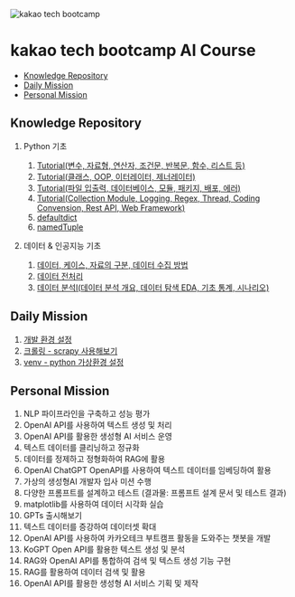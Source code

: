 
![kakao tech bootcamp](https://grm-project-template-bucket.s3.ap-northeast-2.amazonaws.com/lecture/lec_ZbRBV_1719502180330/coverImage.png "kakao tech bootcamp")


# kakao tech bootcamp AI Course

  - [Knowledge Repository](#knowledge-repository)
  - [Daily Mission](#daily-mission)
  - [Personal Mission](#personal-mission)


## Knowledge Repository

1. Python 기초
    1. [Tutorial(변수, 자료형, 연산자, 조건문, 반복문, 함수, 리스트 등)](knowledgeRepository/tutorial_part_one.md)
    2. [Tutorial(클래스, OOP, 이터레이터, 제너레이터)](knowledgeRepository/tutorial_part_two.md)
    3. [Tutorial(파일 입출력, 데이터베이스, 모듈, 패키지, 배포, 에러)](knowledgeRepository/tutorial_part_three.md)
    4. [Tutorial(Collection Module, Logging, Regex, Thread, Coding Convension, Rest API, Web Framework)](knowledgeRepository/tutorial_part_four.md)
    5. [defaultdict](knowledgeRepository/try_defaultdicti.md)
    6. [namedTuple](knowledgeRepository/namedtuple.md)

1. 데이터 & 인공지능 기초
    1. [데이터, 케이스, 자료의 구분, 데이터 수집 방법](knowledgeRepository/tutorial_part_five.md)
    2. [데이터 전처리](/knowledgeRepository/data_preprocessing.md)
    3. [데이터 분석Ⅰ(데이터 분석 개요, 데이터 탐색 EDA, 기초 통계, 시나리오)](knowledgeRepository/data_analysis_part_one.md)

## Daily Mission

1. [개발 환경 설정](PersonalMissions/setting_up_the_development_environment.md)
2. [크롤링 - scrapy 사용해보기](https://github.com/peisns/tryScrapy/blob/main/quotes_spider.py)
3. [venv - python 가상환경 설정](PersonalMissions/try_venv.md)


## Personal Mission

1. NLP 파이프라인을 구축하고 성능 평가
2. OpenAI API를 사용하여 텍스트 생성 및 처리
3. OpenAI API를 활용한 생성형 AI 서비스 운영
4. 텍스트 데이터를 클리닝하고 정규화
5. 데이터를 정제하고 정형화하여 RAG에 활용
6. OpenAI ChatGPT OpenAPI를 사용하여 텍스트 데이터를 임베딩하여 활용
7. 가상의 생성형AI 개발자 입사 미션 수행
8. 다양한 프롬프트를 설계하고 테스트 (결과물: 프롬프트 설계 문서 및 테스트 결과)
9. matplotlib를 사용하여 데이터 시각화 실습
10. GPTs 출시해보기
11. 텍스트 데이터를 증강하여 데이터셋 확대
12. OpenAI API를 사용하여 카카오테크 부트캠프 활동을 도와주는 챗봇을 개발
13. KoGPT Open API를 활용한 텍스트 생성 및 분석
14. RAG와 OpenAI API를 통합하여 검색 및 텍스트 생성 기능 구현
15. RAG를 활용하여 데이터 검색 및 활용
16. OpenAI API를 활용한 생성형 AI 서비스 기획 및 제작